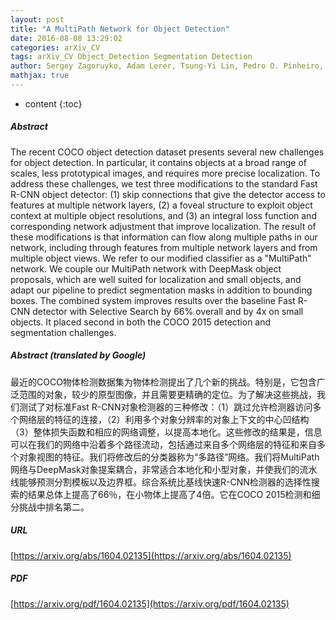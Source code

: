 ```yaml
---
layout: post
title: "A MultiPath Network for Object Detection"
date: 2016-08-08 13:29:02
categories: arXiv_CV
tags: arXiv_CV Object_Detection Segmentation Detection
author: Sergey Zagoruyko, Adam Lerer, Tsung-Yi Lin, Pedro O. Pinheiro, Sam Gross, Soumith Chintala, Piotr Dollár
mathjax: true
---
```


* content
{:toc}

##### Abstract
The recent COCO object detection dataset presents several new challenges for object detection. In particular, it contains objects at a broad range of scales, less prototypical images, and requires more precise localization. To address these challenges, we test three modifications to the standard Fast R-CNN object detector: (1) skip connections that give the detector access to features at multiple network layers, (2) a foveal structure to exploit object context at multiple object resolutions, and (3) an integral loss function and corresponding network adjustment that improve localization. The result of these modifications is that information can flow along multiple paths in our network, including through features from multiple network layers and from multiple object views. We refer to our modified classifier as a "MultiPath" network. We couple our MultiPath network with DeepMask object proposals, which are well suited for localization and small objects, and adapt our pipeline to predict segmentation masks in addition to bounding boxes. The combined system improves results over the baseline Fast R-CNN detector with Selective Search by 66% overall and by 4x on small objects. It placed second in both the COCO 2015 detection and segmentation challenges.

##### Abstract (translated by Google)
最近的COCO物体检测数据集为物体检测提出了几个新的挑战。特别是，它包含广泛范围的对象，较少的原型图像，并且需要更精确的定位。为了解决这些挑战，我们测试了对标准Fast R-CNN对象检测器的三种修改：（1）跳过允许检测器访问多个网络层的特征的连接，（2）利用多个对象分辨率的对象上下文的中心凹结构（3）整体损失函数和相应的网络调整，以提高本地化。这些修改的结果是，信息可以在我们的网络中沿着多个路径流动，包括通过来自多个网络层的特征和来自多个对象视图的特征。我们将修改后的分类器称为“多路径”网络。我们将MultiPath网络与DeepMask对象提案耦合，非常适合本地化和小型对象，并使我们的流水线能够预测分割模板以及边界框。综合系统比基线快速R-CNN检测器的选择性搜索的结果总体上提高了66％，在小物体上提高了4倍。它在COCO 2015检测和细分挑战中排名第二。

##### URL
[https://arxiv.org/abs/1604.02135](https://arxiv.org/abs/1604.02135)

##### PDF
[https://arxiv.org/pdf/1604.02135](https://arxiv.org/pdf/1604.02135)

